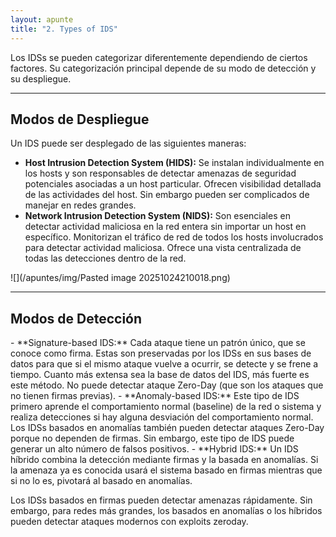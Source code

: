 ```yaml
---
layout: apunte
title: "2. Types of IDS"
---
```


Los IDSs se pueden categorizar diferentemente dependiendo de ciertos factores. Su categorización principal depende de su modo de detección y su despliegue.

-----------------------
<h2>Modos de Despliegue</h2>
Un IDS puede ser desplegado de las siguientes maneras:

- **Host Intrusion Detection System (HIDS):** Se instalan individualmente en los hosts y son responsables de detectar amenazas de seguridad potenciales asociadas a un host particular. Ofrecen visibilidad detallada de las actividades del host. Sin embargo pueden ser complicados de manejar en redes grandes.
- **Network Intrusion Detection System (NIDS):** Son esenciales en detectar actividad maliciosa en la red entera sin importar un host en específico. Monitorizan el tráfico de red de todos los hosts involucrados para detectar actividad maliciosa. Ofrece una vista centralizada de todas las detecciones dentro de la red.

![](/apuntes/img/Pasted image 20251024210018.png)

--------------------------------
<h2>Modos de Detección</h2>
- **Signature-based IDS:** Cada ataque tiene un patrón único, que se conoce como firma. Estas son preservadas por los IDSs en sus bases de datos para que si el mismo ataque vuelve a ocurrir, se detecte y se frene a tiempo. Cuanto más extensa sea la base de datos del IDS, más fuerte es este método. No puede detectar ataque Zero-Day (que son los ataques que no tienen firmas previas).
- **Anomaly-based IDS:** Este tipo de IDS primero aprende el comportamiento normal (baseline) de la red o sistema y realiza detecciones si hay alguna desviación del comportamiento normal. Los IDSs basados en anomalías también pueden detectar ataques Zero-Day porque no dependen de firmas. Sin embargo, este tipo de IDS puede generar un alto número de falsos positivos. 
- **Hybrid IDS:** Un IDS híbrido combina la detección mediante firmas y la basada en anomalías. Si la amenaza ya es conocida usará el sistema basado en firmas mientras que si no lo es, pivotará al basado en anomalías.

Los IDSs basados en firmas pueden detectar amenazas rápidamente. Sin embargo, para redes más grandes, los basados en anomalías o los híbridos pueden detectar ataques modernos con exploits zeroday.